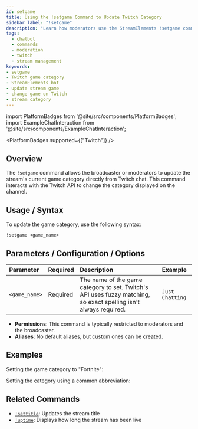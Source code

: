 ```yaml
---
id: setgame
title: Using the !setgame Command to Update Twitch Category
sidebar_label: "!setgame"
description: "Learn how moderators use the StreamElements !setgame command to update the stream's game category directly from Twitch chat."
tags:
  - chatbot
  - commands
  - moderation
  - twitch
  - stream management
keywords:
- setgame
- Twitch game category
- StreamElements bot
- update stream game
- change game on Twitch
- stream category
---
```


import PlatformBadges from '@site/src/components/PlatformBadges';
import ExampleChatInteraction from '@site/src/components/ExampleChatInteraction';

<PlatformBadges supported={["Twitch"]} />

## Overview

The `!setgame` command allows the broadcaster or moderators to update the stream's current game category directly from Twitch chat. This command interacts with the Twitch API to change the category displayed on the channel.

## Usage / Syntax

To update the game category, use the following syntax:

```
!setgame <game_name>
```

## Parameters / Configuration / Options

| Parameter     | Required | Description                                                                                                | Example        |
| :------------ | :------- | :--------------------------------------------------------------------------------------------------------- | :------------- |
| `<game_name>` | Required | The name of the game category to set. Twitch's API uses fuzzy matching, so exact spelling isn't always required. | `Just Chatting` |

- **Permissions**: This command is typically restricted to moderators and the broadcaster.
- **Aliases**: No default aliases, but custom ones can be created.

## Examples

Setting the game category to "Fortnite":

<ExampleChatInteraction
  inputPersona="moderator"
  inputUsernameOverride="ModUser"
  inputMessage="!setgame Fortnite"
  outputMessage='@ModUser changed the game to "Fortnite"!'
/>

Setting the category using a common abbreviation:

<ExampleChatInteraction
  inputPersona="moderator"
  inputUsernameOverride="ModUser"
  inputMessage="!setgame OSRS"
  outputMessage='@ModUser changed the game to "Old School RuneScape"!'
/>

## Related Commands

- [`!settitle`](settitle.md): Updates the stream title
- [`!uptime`](uptime.md): Displays how long the stream has been live
